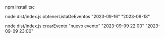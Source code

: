 npm install
tsc 

node dist/index.js obtenerListaDeEventos "2023-09-16" "2023-09-18"

node dist/index.js crearEvento "nuevo evento" "2023-09-09 22:00" "2023-09-09 23:00"